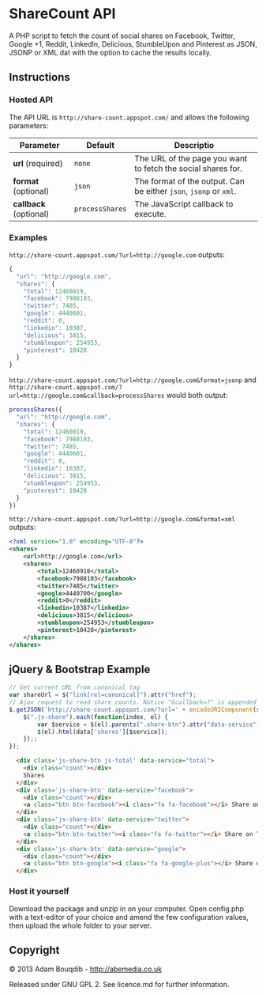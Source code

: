 ShareCount API
===========

A PHP script to fetch the count of social shares on Facebook, Twitter, Google +1, Reddit, LinkedIn, Delicious, StumbleUpon and Pinterest as JSON, JSONP or XML dat with the option to cache the results locally.

## Instructions

### Hosted API

The API URL is `http://share-count.appspot.com/` and allows the following parameters:

|  Parameter              |  Default         |  Descriptio                                                       |
| ----------------------- | ---------------- | ----------------------------------------------------------------- |
| **url**  (required)     | `none`           | The URL of the page you want to fetch the social shares for.      |
| **format** (optional)   | `json`           | The format of the output. Can be either `json`, `jsonp` or `xml`. |
| **callback** (optional) | `processShares`  | The JavaScript callback to execute. 

### Examples 

`http://share-count.appspot.com/?url=http://google.com` outputs:
```javascript
{
  "url": "http://google.com",
  "shares": {
    "total": 12460819,
    "facebook": 7988103,
    "twitter": 7485,
    "google": 4440601,
    "reddit": 0,
    "linkedin": 10387,
    "delicious": 3815,
    "stumbleupon": 254953,
    "pinterest": 10428
  }
}
```

`http://share-count.appspot.com/?url=http://google.com&format=jsonp` and `http://share-count.appspot.com/?url=http://google.com&callback=processShares` would both output:
```javascript
processShares({
  "url": "http://google.com",
  "shares": {
    "total": 12460819,
    "facebook": 7988103,
    "twitter": 7485,
    "google": 4440601,
    "reddit": 0,
    "linkedin": 10387,
    "delicious": 3815,
    "stumbleupon": 254953,
    "pinterest": 10428
  }
})
```
`http://share-count.appspot.com/?url=http://google.com&format=xml` outputs:
```xml
<?xml version="1.0" encoding="UTF-8"?>
<shares>
	<url>http://google.com</url>
	<shares>
		<total>12460918</total>
		<facebook>7988103</facebook>
		<twitter>7485</twitter>
		<google>4440700</google>
		<reddit>0</reddit>
		<linkedin>10387</linkedin>
		<delicious>3815</delicious>
		<stumbleupon>254953</stumbleupon>
		<pinterest>10428</pinterest>
	</shares>
</shares>
```

## jQuery & Bootstrap Example

```javascript
// Get current URL from canonical tag
var shareUrl = $("link[rel=canonical]").attr("href");
// Ajax request to read share counts. Notice "&callback=?" is appended to the URL.
$.getJSON('http://share-count.appspot.com/?url=' + encodeURIComponent(shareUrl) + "&callback=?", function(data) {
	$(".js-share").each(function(index, el) {
		var $service = $(el).parents(".share-btn").attr("data-service");
		$(el).html(data['shares'][$service]);
	});;
});
```
```html
  <div class='js-share-btn js-total' data-service="total">
    <div class="count"></div>
    Shares 
  </div>
  <div class='js-share-btn' data-service="facebook">
    <div class="count"></div>
    <a class="btn btn-facebook"><i class="fa fa-facebook"></i> Share on Facebook</a>
  </div>
  <div class='js-share-btn' data-service="twitter">
    <div class="count"></div>
    <a class="btn btn-twitter"><i class="fa fa-twitter"></i> Share on Twitter</a>
  </div>
  <div class='js-share-btn' data-service="google">
    <div class="count"></div>
    <a class="btn btn-google"><i class="fa fa-google-plus"></i> Share on Google+</a>
  </div>
```

### Host it yourself

Download the package and unzip in on your computer. Open config.php with a text-editor of your choice and amend the few configuration values, then upload the whole folder to your server.

## Copyright
&copy; 2013 Adam Bouqdib - http://abemedia.co.uk

Released under GNU GPL 2. See licence.md for further information.

